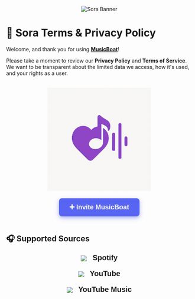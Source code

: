 <p align="center">
  <img src="https://capsule-render.vercel.app/api?type=waving&color=gradient&height=200&section=header&text=MusicBoat&fontSize=80&fontAlignY=35&animation=twinkling&fontColor=gradient" alt="Sora Banner" />
</p>

# 📜 Sora Terms & Privacy Policy

Welcome, and thank you for using **[MusicBoat](https://discord.com/oauth2/authorize?client_id=1376612318619766814&permissions=3533840&integration_type=0&scope=applications.commands+bot)**!

Please take a moment to review our **Privacy Policy** and **Terms of Service**. We want to be transparent about the limited data we access, how it's used, and your rights as a user.

<br/>

<div align="center">
  <img src="/images/musicboat.png" alt="MusicBoat" width="280" />
</div>

<br/>

<div align="center">
  <a href="https://discord.com/oauth2/authorize?client_id=1376612318619766814&permissions=3533840&integration_type=0&scope=applications.commands+bot" target="_blank" 
     style="
       background-color: #5865F2;
       color: white;
       padding: 14px 28px;
       font-weight: 700;
       font-size: 18px;
       text-decoration: none;
       border-radius: 8px;
       font-family: Arial, sans-serif;
       display: inline-block;
       box-shadow: 0 4px 12px rgba(88, 101, 242, 0.5);
       cursor: pointer;
     "
  >
    ➕ Invite MusicBoat
  </a>
</div>

<br/>

## 🎧 Supported Sources

<p align="center" style="font-family: Arial, sans-serif; font-size: 20px; font-weight: bold;">

  <img src="https://cdn-icons-png.flaticon.com/512/174/174872.png" width="40" style="vertical-align: middle; margin-right: 10px;" />
  Spotify
</p>

<p align="center" style="font-family: Arial, sans-serif; font-size: 20px; font-weight: bold;">
  <img src="https://cdn-icons-png.flaticon.com/512/1384/1384060.png" width="40" style="vertical-align: middle; margin-right: 10px;" />
  YouTube
</p>

<p align="center" style="font-family: Arial, sans-serif; font-size: 20px; font-weight: bold;">
  <img src="https://cdn-icons-png.flaticon.com/512/5968/5968985.png" width="40" style="vertical-align: middle; margin-right: 10px;" />
  YouTube Music
</p>



